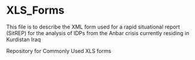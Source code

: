 XLS_Forms
=========

This file is to describe the XML form used for a rapid situational report (SitREP) for the analysis of IDPs from the Anbar crisis currently residing in Kurdistan Iraq

Repository for Commonly Used XLS forms
